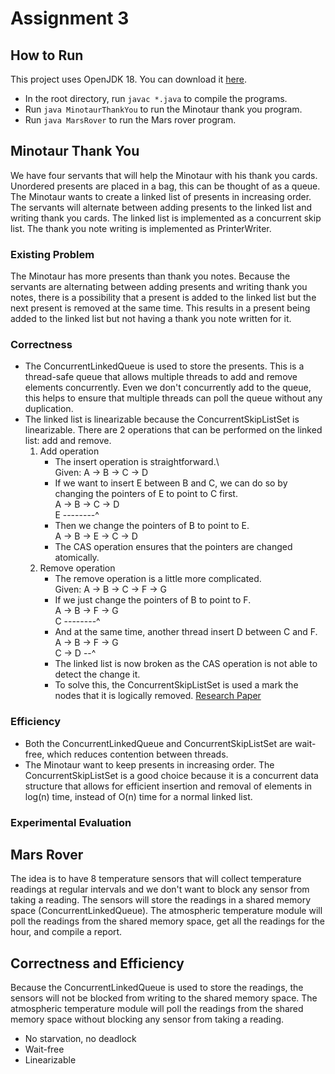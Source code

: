 # Assignment 3

## How to Run

This project uses OpenJDK 18. You can download it [here](https://jdk.java.net/archive/).

- In the root directory, run `javac *.java` to compile the programs.
- Run `java MinotaurThankYou` to run the Minotaur thank you program.
- Run `java MarsRover` to run the Mars rover program.

## Minotaur Thank You

We have four servants that will help the Minotaur with his thank you cards. Unordered presents are placed in a bag, this can be thought of as a queue. The Minotaur wants to create a linked list of presents in increasing order. The servants will alternate between adding presents to the linked list and writing thank you cards. The linked list is implemented as a concurrent skip list. The thank you note writing is implemented as PrinterWriter.

### Existing Problem

The Minotaur has more presents than thank you notes. Because the servants are alternating between adding presents and writing thank you notes, there is a possibility that a present is added to the linked list but the next present is removed at the same time. This results in a present being added to the linked list but not having a thank you note written for it.

### Correctness

- The ConcurrentLinkedQueue is used to store the presents. This is a thread-safe queue that allows multiple threads to add and remove elements concurrently. Even we don't concurrently add to the queue, this helps to ensure that multiple threads can poll the queue without any duplication.
- The linked list is linearizable because the ConcurrentSkipListSet is linearizable. There are 2 operations that can be performed on the linked list: add and remove.
  1. Add operation
     - The insert operation is straightforward.\  
       Given: A -> B -> C -> D
     - If we want to insert E between B and C, we can do so by changing the pointers of E to point to C first.\
       A -> B -> C -> D\
       E --------^
     - Then we change the pointers of B to point to E.\
       A -> B -> E -> C -> D
     - The CAS operation ensures that the pointers are changed atomically.
  2. Remove operation
     - The remove operation is a little more complicated.\
       Given: A -> B -> C -> F -> G
     - If we just change the pointers of B to point to F.\
       A -> B -> F -> G\
       C --------^
     - And at the same time, another thread insert D between C and F.\
       A -> B -> F -> G\
       C -> D --^
     - The linked list is now broken as the CAS operation is not able to detect the change it.
     - To solve this, the ConcurrentSkipListSet is used a mark the nodes that it is logically removed. [Research Paper](https://www.cl.cam.ac.uk/research/srg/netos/papers/2001-caslists.pdf)

### Efficiency

- Both the ConcurrentLinkedQueue and ConcurrentSkipListSet are wait-free, which reduces contention between threads.
- The Minotaur want to keep presents in increasing order. The ConcurrentSkipListSet is a good choice because it is a concurrent data structure that allows for efficient insertion and removal of elements in log(n) time, instead of O(n) time for a normal linked list.

### Experimental Evaluation

<!-- You are tasked with the design of the module responsible for measuring the atmospheric
temperature of the next generation Mars Rover, equipped with a multicore CPU and 8
temperature sensors. The sensors are responsible for collecting temperature readings at
regular intervals and storing them in shared memory space. The atmospheric
temperature module has to compile a report at the end of every hour, comprising the top
5 highest temperatures recorded for that hour, the top 5 lowest temperatures recorded
for that hour, and the 10-minute interval of time when the largest temperature
difference was observed. The data storage and retrieval of the shared memory region
must be carefully handled, as we do not want to delay a sensor and miss the interval of
time when it is supposed to conduct temperature reading. Design and implement a
solution using 8 threads that will offer a solution for this task. Assume that the
temperature readings are taken every 1 minute. In your solution, simulate the operation
of the temperature reading sensor by generating a random number from -100F to 70F at
every reading. In your report, discuss the efficiency, correctness, and progress guarantee
of your program. -->

## Mars Rover

The idea is to have 8 temperature sensors that will collect temperature readings at regular intervals and we don't want to block any sensor from taking a reading. The sensors will store the readings in a shared memory space (ConcurrentLinkedQueue). The atmospheric temperature module will poll the readings from the shared memory space, get all the readings for the hour, and compile a report.

## Correctness and Efficiency

Because the ConcurrentLinkedQueue is used to store the readings, the sensors will not be blocked from writing to the shared memory space. The atmospheric temperature module will poll the readings from the shared memory space without blocking any sensor from taking a reading.

- No starvation, no deadlock
- Wait-free
- Linearizable


